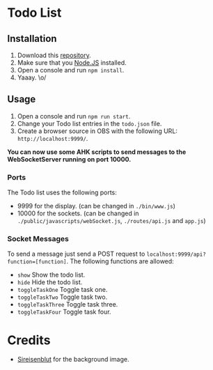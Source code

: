 # Todo List

## Installation
1. Download this [repository](https://github.com/derNiklaas/TODO-List/releases).
2. Make sure that you [Node.JS](https://nodejs.org/) installed.
3. Open a console and run ``npm install``.
4. Yaaay. \o/

## Usage
1. Open a console and run ``npm run start``.
2. Change your Todo list entries in the ``todo.json`` file.
3. Create a browser source in OBS with the following URL: ``http://localhost:9999/``. 

**You can now use some AHK scripts to send messages to the WebSocketServer running on port 10000.**

### Ports
The Todo list uses the following ports: 
* 9999 for the display. (can be changed in ``./bin/www.js``)
* 10000 for the sockets. (can be changed in ``./public/javascripts/webSocket.js``, ``./routes/api.js`` and ``app.js``)

### Socket Messages
To send a message just send a POST request to ``localhost:9999/api?function=[function]``. The following functions are allowed: 
* ``show`` Show the todo list.
* ``hide`` Hide the todo list.
* ``toggleTaskOne`` Toggle task one.
* ``toggleTaskTwo`` Toggle task two.
* ``toggleTaskThree`` Toggle task three.
* ``toggleTaskFour`` Toggle task four.

# Credits
* [Sireisenblut](https://www.youtube.com/channel/UCLVdGYbBIjozAaOTZEV4K2A) for the background image.